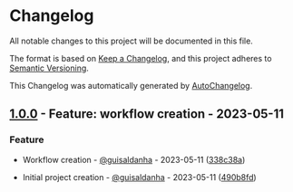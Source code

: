 # Changelog

All notable changes to this project will be documented in this file.

The format is based on [Keep a Changelog](https://keepachangelog.com/en/1.0.0/),
and this project adheres to [Semantic Versioning](https://semver.org/spec/v2.0.0.html).

This Changelog was automatically generated by [AutoChangelog](https://github.com/guisaldanha/autochangelog).

## [1.0.0](https://github.com/guisaldanha/dialoger/releases/tag/1.0.0) - Feature: workflow creation - 2023-05-11

### Feature

- Workflow creation - [@guisaldanha](https://github.com/guisaldanha)  - 2023-05-11 ([338c38a](https://github.com/guisaldanha/dialoger/commit/338c38a))

- Initial project creation - [@guisaldanha](https://github.com/guisaldanha)  - 2023-05-11 ([490b8fd](https://github.com/guisaldanha/dialoger/commit/490b8fd))
